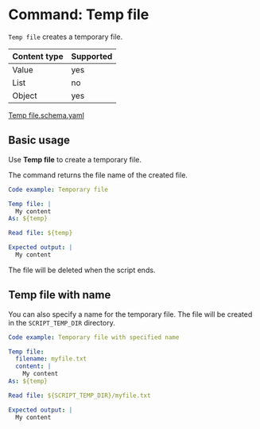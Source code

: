 # Command: Temp file

`Temp file` creates a temporary file.

| Content type | Supported |
|--------------|-----------|
| Value        | yes       |
| List         | no        |
| Object       | yes       |

[Temp file.schema.yaml](schema/Temp%20file.schema.yaml)

## Basic usage

Use **Temp file** to create a temporary file.

The command returns the file name of the created file.

```yaml instacli
Code example: Temporary file

Temp file: |
  My content
As: ${temp}

Read file: ${temp}

Expected output: |
  My content
```

The file will be deleted when the script ends.

## Temp file with name

You can also specify a name for the temporary file. The file will be created in the `SCRIPT_TEMP_DIR` directory.

```yaml instacli
Code example: Temporary file with specified name

Temp file:
  filename: myfile.txt
  content: |
    My content
As: ${temp}

Read file: ${SCRIPT_TEMP_DIR}/myfile.txt

Expected output: |
  My content
```